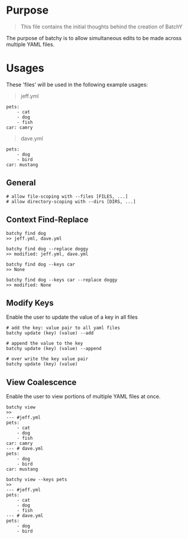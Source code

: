 # Purpose

> This file contains the initial thoughts behind the creation of BatchY

The purpose of batchy is to allow simultaneous edits to be made across multiple YAML files.

# Usages
These 'files' will be used in the following example usages:

> jeff.yml

    pets:
        - cat
        - dog
        - fish
    car: camry

> dave.yml

    pets:
        - dog
        - bird
    car: mustang

## General

    # allow file-scoping with --files [FILES, ...]
    # allow directory-scoping with --dirs [DIRS, ...]

## Context Find-Replace

    batchy find dog
    >> jeff.yml, dave.yml

    batchy find dog --replace doggy
    >> modified: jeff.yml, dave.yml

    batchy find dog --keys car
    >> None    

    batchy find dog --keys car --replace doggy
    >> modified: None

## Modify Keys

Enable the user to update the value of a key in all files

    # add the key: value pair to all yaml files
    batchy update (key) (value) --add

    # append the value to the key
    batchy update (key) (value) --append

    # over write the key value pair
    batchy update (key) (value)

## View Coalescence 

Enable the user to view portions of multiple YAML files at once.

    batchy view
    >> 
    --- #jeff.yml
    pets:
        - cat
        - dog
        - fish
    car: camry
    --- # dave.yml
    pets:
        - dog
        - bird
    car: mustang

    batchy view --keys pets
    >> 
    --- #jeff.yml
    pets:
        - cat
        - dog
        - fish
    --- # dave.yml
    pets:
        - dog
        - bird
